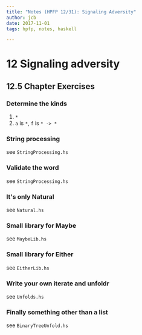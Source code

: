 ```yaml
---
title: "Notes (HPFP 12/31): Signaling Adversity"
author: jcb
date: 2017-11-01
tags: hpfp, notes, haskell

---
```


# 12 Signaling adversity

## 12.5 Chapter Exercises

### Determine the kinds

1. `*`
2. `a` is `*`, `f` is `* -> *`

### String processing

see `StringProcessing.hs`

### Validate the word

see `StringProcessing.hs`

### It's only Natural

see `Natural.hs`

### Small library for Maybe

see `MaybeLib.hs`

### Small library for Either

see `EitherLib.hs`

### Write your own iterate and unfoldr

see `Unfolds.hs`

### Finally something other than a list

see `BinaryTreeUnfold.hs`
